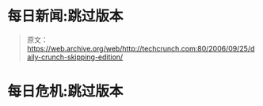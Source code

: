 # 每日新闻:跳过版本 

> 原文：<https://web.archive.org/web/http://techcrunch.com:80/2006/09/25/daily-crunch-skipping-edition/>

# 每日危机:跳过版本